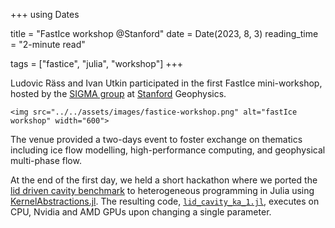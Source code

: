 +++
using Dates

title = "FastIce workshop @Stanford"
date = Date(2023, 8, 3)
reading_time = "2-minute read"

tags = ["fastice", "julia", "workshop"]
+++

Ludovic Räss and Ivan Utkin participated in the first FastIce mini-workshop, hosted by the [SIGMA group](https://sigma.stanford.edu) at [Stanford](https://www.stanford.edu) Geophysics.

~~~
<img src="../../assets/images/fastice-workshop.png" alt="fastIce workshop" width="600">
~~~

The venue provided a two-days event to foster exchange on thematics including ice flow modelling, high-performance computing, and geophysical multi-phase flow.

At the end of the first day, we held a short hackathon where we ported the [lid driven cavity benchmark](https://github.com/PTsolvers/LidCavity) to heterogeneous programming in Julia using [KernelAbstractions.jl](https://github.com/JuliaGPU/KernelAbstractions.jl). The resulting code, [`lid_cavity_ka_1.jl`](https://github.com/PTsolvers/LidCavity/blob/main/lid_cavity_ka_1.jl), executes on CPU, Nvidia and AMD GPUs upon changing a single parameter.
